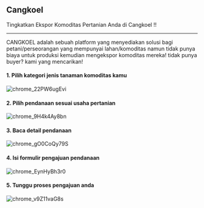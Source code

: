 ## Cangkoel

Tingkatkan Ekspor Komoditas Pertanian Anda di Cangkoel !!

------

CANGKOEL adalah sebuah platform yang menyediakan solusi bagi petani/perseorangan yang mempunyai lahan/komoditas namun tidak punya biaya untuk produksi kemudian mengekspor komoditas mereka! tidak punya buyer? kami yang mencarikan!

#### 1. Pilih kategori jenis tanaman komoditas kamu
![chrome_22PW6ugEvi](https://user-images.githubusercontent.com/37678093/124356282-6629d500-dc3f-11eb-925e-287b33d8d28d.png)


#### 2. Pilih pendanaan sesuai usaha pertanian 
![chrome_9H4k4Ay8bn](https://user-images.githubusercontent.com/37678093/124356291-717d0080-dc3f-11eb-981e-ee8010375385.png)


#### 3. Baca detail pendanaan 
![chrome_gO0CoQy79S](https://user-images.githubusercontent.com/37678093/124356300-7772e180-dc3f-11eb-83a7-cd5c761c0c43.png)


#### 4. Isi formulir pengajuan pendanaan
![chrome_EynHyBh3r0](https://user-images.githubusercontent.com/37678093/124356308-7e015900-dc3f-11eb-9f15-2c5d49ab4103.png)


#### 5. Tunggu proses pengajuan anda
![chrome_v9Z11vaG8s](https://user-images.githubusercontent.com/37678093/124356310-82c60d00-dc3f-11eb-801b-585f2854cd4d.png)
